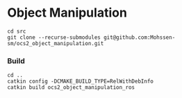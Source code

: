 # Object Manipulation

```
cd src
git clone --recurse-submodules git@github.com:Mohssen-sm/ocs2_object_manipulation.git
```

### Build
```
cd ..
catkin config -DCMAKE_BUILD_TYPE=RelWithDebInfo
catkin build ocs2_object_manipulation_ros
```
